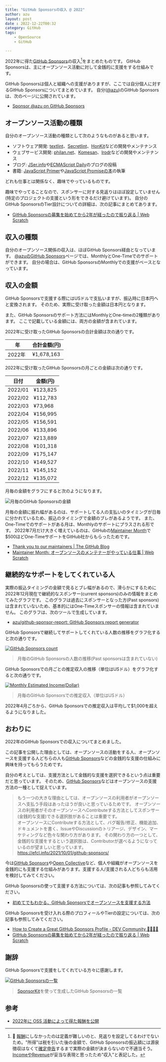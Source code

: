 ```yaml
---
title: "GitHub Sponsorsの収入 @ 2022"
author: azu
layout: post
date : 2022-12-22T00:32
category: GitHub
tags:
    - OpenSource
    - GitHub

---
```


2022年に得た[GitHub Sponsors](https://github.com/sponsors)の収入[^1]をまとめたものです。
GitHub Sponsorsは、主にオープンソース活動に対して金銭的に支援をする仕組みです。

GitHub Sponsorsは個人と組織への支援がありますが、ここでは自分個人に対するGitHub Sponsorsについてまとめています。
自分([@azu](https://github.com/azu))のGitHub Sponsorsは、次のページに公開されています。

- [Sponsor @azu on GitHub Sponsors](https://github.com/sponsors/azu)

## オープンソース活動の種類

自分のオープンソース活動の種類として次のようなものがあると思います。

- ソフトウェア開発: [textlint](https://github.com/textlint/textlint)、[Secretlint](https://github.com/secretlint/secretlint)、[HonKit](https://github.com/HonKit/HonKit)などの開発やメンテナンス
- ウェブサービス開発: [philan.net](https://philan.net/)、[Komesan](https://komesan.pages.dev/)、[Irodr](https://irodr.netlify.app/)などの開発やメンテナンス
- ブログ: [JSer.info](https://jser.info/)や[ECMAScript Daily](https://ecmascript-daily.github.io/)のブログの投稿
- 書籍: [JavaScript Primer](https://jsprimer.net/)や[JavaScript Promiseの本](https://azu.github.io/promises-book/)の執筆

どれも仕事とは関係なく、趣味でやっているものです。

趣味でやってることなので、スポンサーに対する見返りはほぼ設定していません(特定のプロジェクトの支援という形をできるだけ避けています)。
自分のGitHub SponsorsのTier設計についての詳細は、次の記事にまとめてあります。

- [GitHub Sponsorsの募集を始めてから2年が経ったので振り返る | Web Scratch](https://efcl.info/2021/10/01/github-sponsors/)

## 収入の種類

自分のオープンソース関係の収入は、ほぼGitHub Sponsors経由となっています。
[@azuのGitHub Sponsors](https://github.com/sponsors/azu)ページでは、MonthlyとOne-Timeでのサポートができます。
自分の場合は、GitHub SponsorsのMonthlyでの支援がベースとなっています。

## 収入の金額

GitHub Sponsorsで支援する際にはUSドルで支払いますが、振込時に日本円へと変換されます。
そのため、実際に受け取った金額は日本円となります。

また、GitHub Sponsorsのサポート方法にはMonthlyとOne-timeの2種類があります。
ここで記載している金額には、両方の金額が含まれています。

2022年に受け取ったGitHub Sponsorsの合計金額は次の通りです。

| 年　　　| 合計金額(円) |
| -----  |  ------|
| 2022年 |  ¥1,678,163 |

2022年に受け取ったGitHub Sponsorsの月ごとの金額は次の通りです。

| 日付 | 金額(円) | 
| -----  |  ------|
|2022/01 |  ¥123,825 |
|2022/02 |  ¥112,783 |
|2022/03 |  ¥73,968  |
|2022/04 |  ¥156,995 |
|2022/05 |  ¥156,591 |
|2022/06 |  ¥133,896 |
|2022/07 |  ¥213,889 |
|2022/08 |  ¥101,318 |
|2022/09 |  ¥175,147 |
|2022/10 |  ¥149,527 |
|2022/11 |  ¥145,152 |
|2022/12 |  ¥135,072 |

月毎の金額をグラフにすると次のようになります。

![月毎のGitHub Sponsorsの金額](/wp-content/uploads/2022/12/github-montly-yen.png)

月毎の金額に振れ幅があるのは、サポートしてる人の支払いのタイミングが日毎に分かれているため、振込のタイミングで金額のブレがあるようです。
また、One-Timeでのサポートがある月は、Monthlyのサポートにプラスされる形です。
2022年7月だけ大きく増えているのは、GitHubの[Maintainer Month](https://maintainermonth.github.com/)で$500ほどOne-TimeサポートをGitHub社からもらったためです。

- [Thank you to our maintainers | The GitHub Blog](https://github.blog/2022-06-24-thank-you-to-our-maintainers/)
- [Maintainer Month: オープンソースのメンテナーがやっている仕事 | Web Scratch](https://efcl.info/2022/07/01/maintainer-month/)

## 継続的なサポートをしてくれている人

実際の振込タイミングの金額で見るとブレ幅があるので、滑らかにするために2022年12月現在で継続的なスポンサー(current sponsors)のみの情報をまとめてみたグラフです。
このグラフは過去にスポンサーとなった方(Past sponsors)は含まれていないため、基本的にはOne-Timeスポンサーの情報は含まれていません。
このグラフは、次のツールで生成しています。

- [azu/github-sponsor-report: GitHub Sponsors report generator](https://github.com/azu/github-sponsor-report)

GitHub Sponsorsで継続してサポートしてくれている人数の推移をグラフ化すると次の通りです。

[![GitHub Sponsors count](/wp-content/uploads/2022/12/sponsors_count.svg)](/wp-content/uploads/2022/12/sponsors_count.svg)

> 月毎のGitHub Sponsorsの人数の推移(Past sponsorsは含まれていない)

GitHub Sponsorsでの月ごとの推定収入の推移（単位はUSドル）をグラフ化すると次の通りです。

[![Monthly Estimated Income(Dollar)](/wp-content/uploads/2022/12/estimated_income_dollar.svg)](/wp-content/uploads/2022/12/estimated_income_dollar.svg)

> 月毎のGitHub Sponsorsでの推定収入（単位はUSドル）

2022年4月ごろから、GitHub Sponsorsでの推定収入は平均して$1,000を超えるようになりました。

## おわりに

2022年のGitHub Sponsorsでの収入についてまとめました。

この記事を公開した理由としては、オープンソースの活動をする人、オープンソースを支援する人どちらの人も[GitHub Sponsors](https://github.com/sponsors)などの金銭的な支援の仕組みに興味を持ってもらうためです。

自分の考えとしては、支援方法として金銭的な支援を選択できるという点は重要だと思っています。
そのため、[GitHub Sponsors](https://github.com/sponsors)などはオープンソースの支援方法の一種として捉えています。

> もう一つの大きな理由としては、オープンソースの利用者がオープンソースへ支払う手段はあったほうが良いと思っているためです。 オープンソースの利用者がそのオープンソースへContributeする方法としてスポンサー(金銭的な支援)できる選択肢があることは重要です。  
> オープンソースにContributeする方法として、バグ報告/修正、機能追加、ドキュメントを書く、IssueやDiscussionのトリアージ、デザイン、マーケティングなど色々な関わり方があります。 その関わり方の一つとして、金銭的な支援をするという選択肢は、Contributorが選べるようになっているのが望ましいと思っています。  
> https://efcl.info/2021/10/01/github-sponsors/

今は[GitHub Sponsors](https://github.com/sponsors)や[Open Collective](https://opencollective.com/)など、個人や組織がオープンソースを金銭的にも支援する仕組みがあります。支援する人/支援される人どちらも活用を検討してみてください。

GitHub Sponsorsの使って支援する方法については、次の記事も参照してみてください。

- [初めてでもわかる、GitHub Sponsorsでオープンソースを支援する方法](https://zenn.dev/azu/articles/c48ad63e20ad75)

GitHub Sponsorsを受け入れる際のプロフィールやTierの設定については、次の記事も参照してみてください。

- [How to Create a Great GitHub Sponsors Profile - DEV Community 👩‍💻👨‍💻](https://dev.to/github/how-to-create-the-perfect-sponsors-profile-for-your-open-source-project-3747)
- [GitHub Sponsorsの募集を始めてから2年が経ったので振り返る | Web Scratch](https://efcl.info/2021/10/01/github-sponsors/)

## 謝辞

GitHub Sponsorsで支援をしてくれている方々に感謝します。

[![GitHub Sponsorsの一覧](/wp-content/uploads/2022/12/sponsors.png)](/wp-content/uploads/2022/12/sponsors.svg)

> [SponsorKit](https://github.com/antfu/sponsorkit)を使って生成したGitHub Sponsorsの一覧

## 参考

- [2022年に OSS 活動によって得た報酬を公開](https://sosukesuzuki.dev/advent/2022/14/)

[^1]: 📝 [報酬](https://ja.wikipedia.org/wiki/%E5%A0%B1%E9%85%AC)にしなかったのは定義が難しいのと、見返りを設定してるわけでないため。"所得"は税を引いた後の金額で、GitHub Sponsorsの振込額には源泉徴収はなくて[確定申告](https://github.com/azu/github-sponsors-tax)するまで実際の金額が決まらないので不適当そう。[IncomeやRevenue](https://english.chicken168.com/uriage/)が妥当な表現と思ったため"収入"と表記した。

